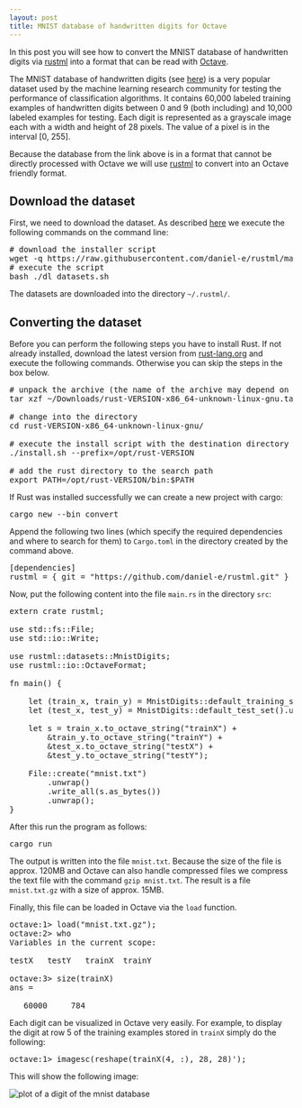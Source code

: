```yaml
---
layout: post
title: MNIST database of handwritten digits for Octave
---
```


In this post you will see how to convert the MNIST database of handwritten digits via [rustml](/rustml/rustml/) into a format that can be read with [Octave](https://www.gnu.org/software/octave/).

The MNIST database of handwritten digits (see [here](http://yann.lecun.com/exdb/mnist/)) is a very popular dataset used by the machine learning research community for testing the performance of classification algorithms. It contains 60,000 labeled training examples of handwritten digits between 0 and 9 (both including) and 10,000 labeled examples for testing. Each digit is represented as a grayscale image each with a width and height of 28 pixels. The value of a pixel is in the interval [0, 255].

Because the database from the link above is in a format that cannot be directly processed with Octave we will use [rustml](/rustml/rustml) to convert into an Octave friendly format.

## Download the dataset 
First, we need to download the dataset. As described [here](https://github.com/daniel-e/rustml#rustml-datasets-package) we execute the following commands on the command line:

<pre>
# download the installer script
wget -q https://raw.githubusercontent.com/daniel-e/rustml/master/dl_datasets.sh
# execute the script
bash ./dl_datasets.sh
</pre>

The datasets are downloaded into the directory `~/.rustml/`.

## Converting the dataset

Before you can perform the following steps you have to install Rust. If not already installed, download the latest version from [rust-lang.org](https://www.rust-lang.org) and execute the following commands. Otherwise you can skip the steps in the box below.

<pre>
# unpack the archive (the name of the archive may depend on your system configuration)
tar xzf ~/Downloads/rust-VERSION-x86_64-unknown-linux-gnu.tar.gz

# change into the directory
cd rust-VERSION-x86_64-unknown-linux-gnu/

# execute the install script with the destination directory
./install.sh --prefix=/opt/rust-VERSION

# add the rust directory to the search path
export PATH=/opt/rust-VERSION/bin:$PATH
</pre>

If Rust was installed successfully we can create a new project with cargo:

<pre>
cargo new --bin convert
</pre>

Append the following two lines (which specify the required dependencies and where to search for them) to `Cargo.toml` in the directory created by the command above.

<pre>
[dependencies]
rustml = { git = "https://github.com/daniel-e/rustml.git" }
</pre>

Now, put the following content into the file `main.rs` in the directory `src`:

<pre>
extern crate rustml;

use std::fs::File;
use std::io::Write;

use rustml::datasets::MnistDigits;
use rustml::io::OctaveFormat;

fn main() {

    let (train_x, train_y) = MnistDigits::default_training_set().unwrap();
    let (test_x, test_y) = MnistDigits::default_test_set().unwrap();

    let s = train_x.to_octave_string("trainX") +
        &train_y.to_octave_string("trainY") +
        &test_x.to_octave_string("testX") +
        &test_y.to_octave_string("testY");

    File::create("mnist.txt")
        .unwrap()
        .write_all(s.as_bytes())
        .unwrap();
}
</pre>


After this run the program as follows:

<pre>
cargo run
</pre>

The output is written into the file `mnist.txt`. Because the size of the file is approx. 120MB and Octave can also handle compressed files we compress the text file with the command `gzip mnist.txt`. The result is a file `mnist.txt.gz` with a size of approx. 15MB.

Finally, this file can be loaded in Octave via the `load` function.

<pre>
octave:1> load("mnist.txt.gz");
octave:2> who
Variables in the current scope:

testX   testY   trainX  trainY

octave:3> size(trainX)
ans =

   60000     784
</pre>

Each digit can be visualized in Octave very easily. For example, to display the digit at row 5 of the training examples stored in `trainX` simply do the following:

<pre>
octave:1> imagesc(reshape(trainX(4, :), 28, 28)');
</pre>

This will show the following image:

![plot of a digit of the mnist database](/assets/nine.png)
